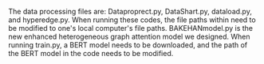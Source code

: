 The data processing files are: Dataproprect.py, DataShart.py, dataload.py, and hyperedge.py.
When running these codes, the file paths within need to be modified to one's local computer's file paths.
BAKEHANmodel.py is the new enhanced heterogeneous graph attention model we designed.
When running train.py, a BERT model needs to be downloaded, and the path of the BERT model in the code needs to be modified.
